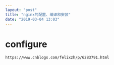 ```yaml
---
layout: "post"
title: "nginx的配置、编译和安装"
date: "2019-03-04 13:03"
---
```


# configure
```
https://www.cnblogs.com/felixzh/p/6283791.html
```
